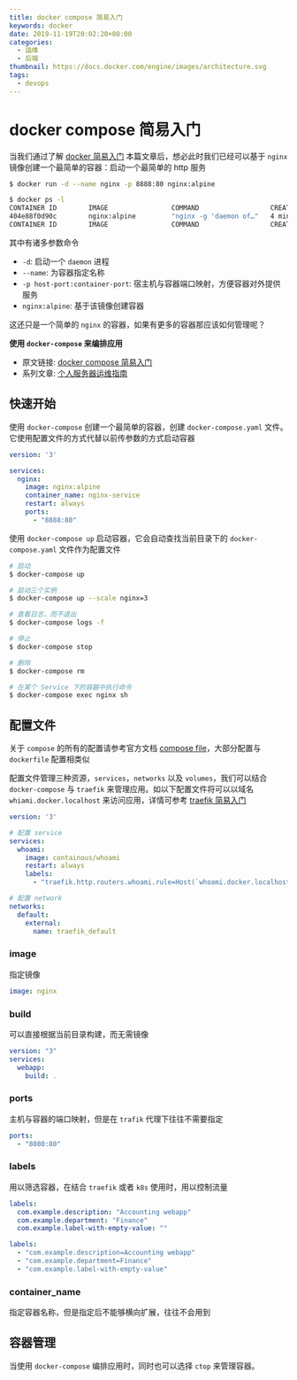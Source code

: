 ```yaml
---
title: docker compose 简易入门
keywords: docker
date: 2019-11-19T20:02:20+08:00
categories:
  - 运维
  - 后端
thumbnail: https://docs.docker.com/engine/images/architecture.svg
tags:
  - devops
---
```


# docker compose 简易入门

当我们通过了解 [docker 简易入门](https://github.com/shfshanyue/op-note/blob/master/docker.md) 本篇文章后，想必此时我们已经可以基于 `nginx` 镜像创建一个最简单的容器：启动一个最简单的 http 服务

``` bash
$ docker run -d --name nginx -p 8888:80 nginx:alpine

$ docker ps -l
CONTAINER ID        IMAGE                COMMAND                  CREATED             STATUS              PORTS                    NAMES
404e88f0d90c        nginx:alpine         "nginx -g 'daemon of…"   4 minutes ago       Up 4 minutes        0.0.0.0:8888->80/tcp     nginx
CONTAINER ID        IMAGE                COMMAND                  CREATED             STATUS              PORTS                    NAMES
```

其中有诸多参数命令

+ `-d`: 启动一个 `daemon` 进程
+ `--name`: 为容器指定名称
+ `-p host-port:container-port`: 宿主机与容器端口映射，方便容器对外提供服务
+ `nginx:alpine`: 基于该镜像创建容器

这还只是一个简单的 `nginx` 的容器，如果有更多的容器那应该如何管理呢？

**使用 `docker-compose` 来编排应用**

<!--more-->

+ 原文链接: [docker compose 简易入门](https://github.com/shfshanyue/op-note/blob/master/docker-compose.md)
+ 系列文章: [个人服务器运维指南](https://github.com/shfshanyue/op-note)

## 快速开始

使用 `docker-compose` 创建一个最简单的容器，创建 `docker-compose.yaml` 文件。它使用配置文件的方式代替以前传参数的方式启动容器

``` yaml
version: '3'

services:
  nginx:
    image: nginx:alpine
    container_name: nginx-service
    restart: always
    ports:
      - "8888:80"
```

使用 `docker-compose up` 启动容器，它会自动查找当前目录下的 `docker-compose.yaml` 文件作为配置文件

``` bash
# 启动
$ docker-compose up

# 启动三个实例
$ docker-compose up --scale nginx=3

# 查看日志，而不退出
$ docker-compose logs -f

# 停止
$ docker-compose stop

# 删除
$ docker-compose rm

# 在某个 Service 下的容器中执行命令
$ docker-compose exec nginx sh
```

## 配置文件

关于 `compose` 的所有的配置请参考官方文档 [compose file](https://docs.docker.com/compose/compose-file/)，大部分配置与 `dockerfile` 配置相类似

配置文件管理三种资源，`services`，`networks` 以及 `volumes`，我们可以结合 `docker-compose` 与 `traefik` 来管理应用。如以下配置文件将可以以域名 `whiami.docker.localhost` 来访问应用，详情可参考 [traefik 简易入门](https://github.com/shfshanyue/op-note/blob/master/traefik.md)

``` yaml
version: '3'

# 配置 service
services:
  whoami:
    image: containous/whoami
    restart: always
    labels:
      - "traefik.http.routers.whoami.rule=Host(`whoami.docker.localhost`)"

# 配置 network
networks:
  default:
    external:
      name: traefik_default
```

### image

指定镜像

``` yaml
image: nginx
```

### build

可以直接根据当前目录构建，而无需镜像

``` yaml
version: "3"
services:
  webapp:
    build: .
```

### ports

主机与容器的端口映射，但是在 `trafik` 代理下往往不需要指定

``` yaml
ports:
  - "8080:80"
```

### labels

用以筛选容器，在结合 `traefik` 或者 `k8s` 使用时，用以控制流量

``` yaml
labels:
  com.example.description: "Accounting webapp"
  com.example.department: "Finance"
  com.example.label-with-empty-value: ""

labels:
  - "com.example.description=Accounting webapp"
  - "com.example.department=Finance"
  - "com.example.label-with-empty-value"
```

### container_name

指定容器名称，但是指定后不能够横向扩展，往往不会用到

## 容器管理

当使用 `docker-compose` 编排应用时，同时也可以选择 `ctop` 来管理容器。
